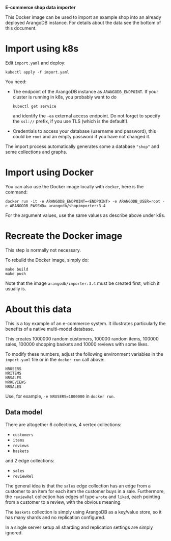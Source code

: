 **E-commerce shop data importer**

This Docker image can be used to import an example shop into an already
deployed ArangoDB instance. For details about the data see the bottom of
this document.

# Import using k8s

Edit `import.yaml` and deploy:

~~~~~
kubectl apply -f import.yaml
~~~~~

You need:

  - The endpoint of the ArangoDB instance as `ARANGODB_ENDPOINT`.
    If your cluster is running in k8s, you probably want to do

    ~~~~~
    kubectl get service
    ~~~~~

    and identify the `-ea` external access endpoint. Do not forget to specify
    the `ssl://` prefix, if you use TLS (which is the default!).

  - Credentials to access your database (username and password), this could
    be `root` and an empty password if you have not changed it.

The import process automatically generates some a database `"shop"` and
some collections and graphs.


# Import using Docker

You can also use the Docker image locally with `docker`, here is the command:

~~~~~
docker run -it -e ARANGODB_ENDPOINT=<ENDPOINT> -e ARANGODB_USER=root -e ARANGODB_PASSWD= arangodb/shopimporter:3.4
~~~~~

For the argument values, use the same values as describe above under
k8s.

# Recreate the Docker image

This step is normally not necessary.

To rebuild the Docker image, simply do:

~~~~~
make build
make push
~~~~~

Note that the image `arangodb/importer:3.4` must be created first, which
it usually is.

# About this data

This is a toy example of an e-commerce system. It illustrates
particularly the benefits of a native multi-model database.

This creates 1000000 random customers, 100000 random items, 100000 sales,
100000 shopping baskets and 10000 reviews with some likes.

To modify these numbers, adjust the following environment variables in the
`import.yaml` file or in the `docker run` call above:

    NRUSERS
    NRITEMS
    NRSALES
    NRREVIEWS
    NRSALES

Use, for example, `-e NRUSERS=1000000` in `docker run`.

## Data model

There are altogether 6 collections, 4 vertex collections:

  - `customers`
  - `items`
  - `reviews`
  - `baskets`

and 2 edge collections:

  - `sales`
  - `reviewRel`

The general idea is that the `sales` edge collection has an edge from a
customer to an item for each item the customer buys in a sale. Furthermore,
the `reviewRel` collection has edges of type `wrote` and `liked`, each
pointing from a customer to a review, with the obvious meaning.

The `baskets` collection is simply using ArangoDB as a key/value store,
so it has many shards and no replication configured.

In a single server setup all sharding and replication settings are simply
ignored.
